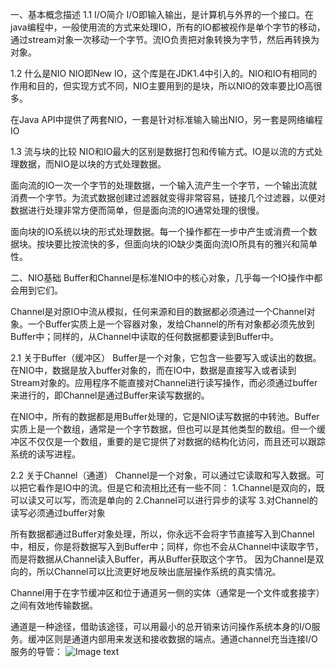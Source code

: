 一、基本概念描述
1.1 I/O简介
I/O即输入输出，是计算机与外界的一个接口。在java编程中，一般使用流的方式来处理IO，所有的IO都被视作是单个字节的移动，通过stream对象一次移动一个字节。流IO负责把对象转换为字节，然后再转换为对象。

1.2 什么是NIO
NIO即New IO，这个库是在JDK1.4中引入的。NIO和IO有相同的作用和目的，但实现方式不同，NIO主要用到的是块，所以NIO的效率要比IO高很多。

在Java API中提供了两套NIO，一套是针对标准输入输出NIO，另一套是网络编程IO

1.3 流与块的比较
NIO和IO最大的区别是数据打包和传输方式。IO是以流的方式处理数据，而NIO是以块的方式处理数据。

面向流的IO一次一个字节的处理数据，一个输入流产生一个字节，一个输出流就消费一个字节。为流式数据创建过滤器就变得非常容易，链接几个过滤器，以便对数据进行处理非常方便而简单，但是面向流的IO通常处理的很慢。

面向块的IO系统以块的形式处理数据。每一个操作都在一步中产生或消费一个数据块。按块要比按流快的多，但面向块的IO缺少类面向流IO所具有的雅兴和简单性。

二、NIO基础
Buffer和Channel是标准NIO中的核心对象，几乎每一个IO操作中都会用到它们。

Channel是对原IO中流从模拟，任何来源和目的数据都必须通过一个Channel对象。一个Buffer实质上是一个容器对象，发给Channel的所有对象都必须先放到Buffer中；同样的，从Channel中读取的任何数据都要读到Buffer中。

2.1 关于Buffer（缓冲区）
Buffer是一个对象，它包含一些要写入或读出的数据。在NIO中，数据是放入buffer对象的，而在IO中，数据是直接写入或者读到Stream对象的。应用程序不能直接对Channel进行读写操作，而必须通过buffer来进行的，即Channel是通过Buffer来读写数据的。

在NIO中，所有的数据都是用Buffer处理的，它是NIO读写数据的中转池。Buffer实质上是一个数组，通常是一个字节数据，但也可以是其他类型的数组。但一个缓冲区不仅仅是一个数组，重要的是它提供了对数据的结构化访问，而且还可以跟踪系统的读写进程。

2.2 关于Channel（通道）
Channel是一个对象，可以通过它读取和写入数据。可以把它看作是IO中的流。但是它和流相比还有一些不同：
 1.Channel是双向的，既可以读又可以写，而流是单向的
 2.Channel可以进行异步的读写
 3.对Channel的读写必须通过buffer对象
 
所有数据都通过Buffer对象处理，所以，你永远不会将字节直接写入到Channel中，相反，你是将数据写入到Buffer中；同样，你也不会从Channel中读取字节，而是将数据从Channel读入Buffer，再从Buffer获取这个字节。
因为Channel是双向的，所以Channel可以比流更好地反映出底层操作系统的真实情况。

Channel用于在字节缓冲区和位于通道另一侧的实体（通常是一个文件或套接字）之间有效地传输数据。

通道是一种途径，借助该途径，可以用最小的总开销来访问操作系统本身的I/O服务。缓冲区则是通道内部用来发送和接收数据的端点。通道channel充当连接I/O服务的导管：
![Image text](https://github.com/qiushangwenyue/JavaNIODemo/blob/master/img/hello.png)